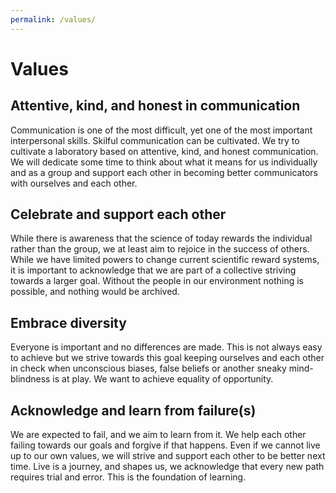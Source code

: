 ```yaml
---
permalink: /values/
---
```


# Values

## Attentive, kind, and honest in communication

Communication is one of the most difficult, yet one of the most important interpersonal skills. Skilful communication can be cultivated. We try to cultivate a laboratory based on attentive, kind, and honest communication. We will dedicate some time to think about what it means for us individually and as a group and support each other in becoming better communicators with ourselves and each other.

## Celebrate and support each other 

While there is awareness that the science of today rewards the individual rather than the group, we at least aim to rejoice in the success of others. While we have limited powers to change current scientific reward systems, it is important to acknowledge that we are part of a collective striving towards a larger goal. Without the people in our environment nothing is possible, and nothing would be archived.

## Embrace diversity

Everyone is important and no differences are made. This is not always easy to achieve but we strive towards this goal keeping ourselves and each other in check when unconscious biases, false beliefs or another sneaky mind-blindness is at play. We want to achieve equality of opportunity. 

## Acknowledge and learn from failure(s)

We are expected to fail, and we aim to learn from it. We help each other failing towards our goals and forgive if that happens. Even if we cannot live up to our own values, we will strive and support each other to be better next time. Live is a journey, and shapes us, we acknowledge that every new path requires trial and error. This is the foundation of learning.
